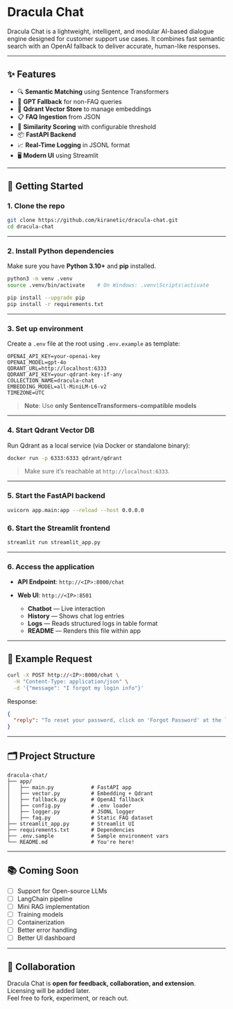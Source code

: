# Dracula Chat

Dracula Chat is a lightweight, intelligent, and modular AI-based dialogue engine designed for customer support use cases. It combines fast semantic search with an OpenAI fallback to deliver accurate, human-like responses.

---

## ✨ Features

- 🔍 **Semantic Matching** using Sentence Transformers
- 🤖 **GPT Fallback** for non-FAQ queries
- 🧠 **Qdrant Vector Store** to manage embeddings
- 📋 **FAQ Ingestion** from JSON
- 🧪 **Similarity Scoring** with configurable threshold
- 📦 **FastAPI Backend**
- 📈 **Real-Time Logging** in JSONL format
- 🖥️ **Modern UI** using Streamlit

---

## 🚀 Getting Started

### 1. Clone the repo

```bash
git clone https://github.com/kiranetic/dracula-chat.git
cd dracula-chat
```

---

### 2. Install Python dependencies

Make sure you have **Python 3.10+** and **pip** installed.

```bash
python3 -m venv .venv
source .venv/bin/activate    # On Windows: .venv\Scripts\activate

pip install --upgrade pip
pip install -r requirements.txt
```

---

### 3. Set up environment

Create a `.env` file at the root using `.env.example` as template:

```env
OPENAI_API_KEY=your-openai-key
OPENAI_MODEL=gpt-4o
QDRANT_URL=http://localhost:6333
QDRANT_API_KEY=your-qdrant-key-if-any
COLLECTION_NAME=dracula-chat
EMBEDDING_MODEL=all-MiniLM-L6-v2
TIMEZONE=UTC
```

> **Note**: Use **only SentenceTransformers-compatible models**

---

### 4. Start Qdrant Vector DB

Run Qdrant as a local service (via Docker or standalone binary):

```bash
docker run -p 6333:6333 qdrant/qdrant
```

> Make sure it’s reachable at `http://localhost:6333`.

---

### 5. Start the FastAPI backend

```bash
uvicorn app.main:app --reload --host 0.0.0.0
```

### 6. Start the Streamlit frontend

```bash
streamlit run streamlit_app.py
```

---

### 6. Access the application

- **API Endpoint**: `http://<IP>:8000/chat`

- **Web UI**: `http://<IP>:8501`
    - **Chatbot** — Live interaction
    - **History** — Shows chat log entries
    - **Logs** — Reads structured logs in table format
    - **README** — Renders this file within app

---

## 📄 Example Request

```bash
curl -X POST http://<IP>:8000/chat \
  -H "Content-Type: application/json" \
  -d '{"message": "I forgot my login info"}'
```

Response:
```json
{
  "reply": "To reset your password, click on 'Forgot Password' at the login page."
}
```

---

## 🗂 Project Structure

```
dracula-chat/
├── app/
│   ├── main.py            # FastAPI app
│   ├── vector.py          # Embedding + Qdrant
│   ├── fallback.py        # OpenAI fallback
│   ├── config.py          # .env loader
│   ├── logger.py          # JSONL logger
│   ├── faq.py             # Static FAQ dataset
├── streamlit_app.py       # Streamlit UI
├── requirements.txt       # Dependencies
├── .env.sample            # Sample environment vars
└── README.md              # You're here!
```

---

## 📚 Coming Soon

- [ ] Support for Open-source LLMs
- [ ] LangChain pipeline
- [ ] Mini RAG implementation
- [ ] Training models
- [ ] Containerization
- [ ] Better error handling
- [ ] Better UI dashboard

---

## 🤝 Collaboration

Dracula Chat is **open for feedback, collaboration, and extension**.  
Licensing will be added later.  
Feel free to fork, experiment, or reach out.


